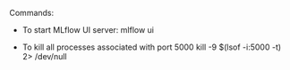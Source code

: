 Commands:

- To start MLflow UI server:
mlflow ui

- To kill all processes associated with port 5000
kill -9 $(lsof -i:5000 -t) 2> /dev/null
